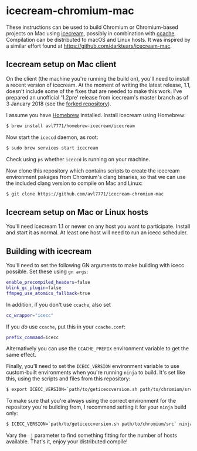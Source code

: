 # icecream-chromium-mac

These instructions can be used to build Chromium or Chromium-based projects on
Mac using [icecream](https://github.com/icecc/icecream), possibly in combination
with [ccache](https://ccache.samba.org/). Compilation can be distributed to
macOS and Linux hosts. It was inspired by a similar effort found at
https://github.com/darktears/icecream-mac.

## Icecream setup on Mac client

On the client (the machine you're running the build on), you'll need to install
a recent version of icecream. At the moment of writing the latest release, 1.1,
doesn't include some of the fixes that are needed to make this work. I've
prepared an unofficial '1.2pre' release from icecream's master branch as of 3
January 2018 (see the [forked
repository](https://github.com/avl7771/icecream/releases)).

I assume you have [Homebrew](https://brew.sh) installed. Install icecream using
Homebrew:

```bash
$ brew install avl7771/homebrew-icecream/icecream
```

Now start the `iceccd` daemon, as root:

```bash
$ sudo brew services start icecream
```

Check using `ps` whether `iceccd` is running on your machine.

Now clone this repository which contains scripts to create the icecream
environment pakages from Chromium's clang binaries, so that we can use the
included clang version to compile on Mac and Linux:

```bash
$ git clone https://github.com/avl7771/icecream-chromium-mac
```

## Icecream setup on Mac or Linux hosts

You'll need icecream 1.1 or newer on any host you want to participate. Install
and start it as normal. At least one host will need to run an icecc scheduler.

## Building with icecream

You'll need to set the following GN arguments to make building with icecc
possible. Set these using `gn args`:

```bash
enable_precompiled_headers=false
blink_gc_plugin=false
ffmpeg_use_atomics_fallback=true
```

In addition, if you don't use `ccache`, also set

```bash
cc_wrapper="icecc"
```

If you *do* use `ccache`, put this in your `ccache.conf`:

```bash
prefix_command=icecc
```

Alternatively you can use the `CCACHE_PREFIX` environment variable to get the
same effect.

Finally, you'll need to set the `ICECC_VERSION` environment variable to use
custom-built environments when you're running `ninja` to build. It's set like
this, using the scripts and files from this repository:

```bash
$ export ICECC_VERSION=`path/to/geticeccversion.sh path/to/chromium/src`
```

To make sure that you're always using the correct environment for the repository
you're building from, I recommend setting it for your `ninja` build only:

```bash
$ ICECC_VERSION=`path/to/geticeccversion.sh path/to/chromium/src` ninja -j30 -C out/Debug chrome
```

Vary the `-j` parameter to find something fitting for the number of hosts available. That's it, enjoy your distributed compile!
